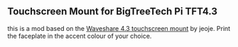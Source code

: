 ## Touchscreen Mount for BigTreeTech Pi TFT4.3
this is a mod based on the [Waveshare 4.3 touchscreen mount](https://github.com/VoronDesign/VoronUsers/tree/master/printer_mods/jeoje/4.3_Inch_Touchscreen_Mount/STL/2.4) by jeoje. Print the faceplate in the accent colour of your choice. 